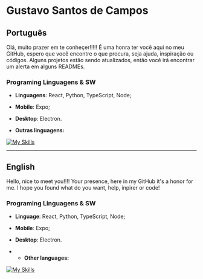 
# Gustavo Santos de Campos

## Português
Olá, muito prazer em te conheçer!!!!! É uma honra ter você aqui no meu GitHub, espero que você encontre o que procura, seja ajuda, inspiração ou códigos. Alguns projetos estão sendo atualizados, então você irá encontrar um alerta em alguns READMEs.

### Programing Linguagens & SW

- **Linguagens**: React, Python, TypeScript, Node;
- **Mobile**: Expo;
- **Desktop**: Electron.

- **Outras linguagens:**

[![My Skills](https://skillicons.dev/icons?i=js,html,css,react,python,php,nodejs,figma,vscode,git,github,postman&perline=6)](https://skillicons.dev)




------------------------------------------------
## English
Hello, nice to meet you!!!! Your presence, here in my GitHub it's a honor for me. I hope you found what do you want, help, inpirer or code!

### Programing Linguagens & SW

- **Linguage**:  React, Python, TypeScript, Node;
- **Mobile**: Expo;
- **Desktop**: Electron.

- - **Other languages:**

[![My Skills](https://skillicons.dev/icons?i=js,html,css,react,python,php,nodejs,figma,vscode,git,github,postman&perline=6)](https://skillicons.dev)
